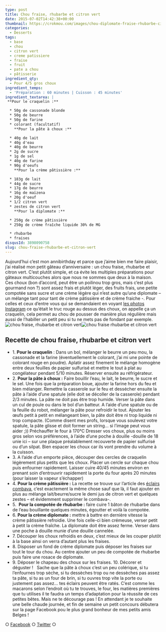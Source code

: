 ```yaml
---
type: post
title: Chou fraise, rhubarbe et citron vert
date: 2015-07-02T14:42:38+00:00
thumbnail: https://crokmou.com/images/chou-diplomate-fraise-rhubarbe-citron-vert-crokmou-blog.jpg
categories:
  - Desserts
tags:
  - base
  - chou
  - citron vert
  - creme patissiere
  - fraise
  - fruit
  - pate a chou
  - pâtisserie
ingredient_qty:
  - Pour 4/5 gros choux
ingredient_temps:
  - 'Préparation : 60 minutes | Cuisson : 45 minutes'
ingredient_textarea: |
 **Pour le craquelin :**

  * 50g de cassonade blonde
  * 50g de beurre
  * 50g de farine
  * colorant (facultatif)
    **Pour la pâte à choux :**

  * 40g de lait
  * 40g d'eau
  * 40g de beurre
  * 2g de sucre
  * 1g de sel
  * 40g de farine
  * 90g d'oeufs
    **Pour la crème pâtissière :**

  * 183g de lait
  * 44g de sucre
  * 17g de beurre
  * 16g de maïzena
  * 20g d'oeuf
  * 1/2 citron vert
  * zestes de citron vert
    **Pour la diplomate :**

  * 250g de crème pâtissière
  * 250g de crème fraîche liquide 30% de MG

  * rhubarbe
  * fraises
disqusId: 3898090758
slug: chou-fraise-rhubarbe-et-citron-vert
---
```


Aujourd’hui c’est mon annibirthday et parce que j’aime bien me faire plaisir, j’ai réalisé mon petit gâteau d’anniversaire : un chou fraise, rhubarbe et citron vert. C’est plutôt simple, et ca évite les multiples préparations pour gâteaux multicouches alors que nous ne sommes que deux à la maison. Ces choux (bon d’accord, peut être un poilinou trop gros, mais c’est plus gourmand non ?) sont assez frais et plutôt léger, des fruits frais, une petite compotée sans sucre et une crème légère qui n’est autre qu’une diplomate – un mélange tant pour tant de crème pâtissière et de crème fraiche -. Pour celles et ceux d’entre vous qui se demandaient en voyant [les photos Instagram](https://instagram.com/crokmou.blog/) ce qu’était le truc rouge au dessus des choux, on appelle ça un craquelin, cela permet au chou de pousser de manière plus régulière mais aussi de l’habiller un petit peu si tu ne mets pas de fondant par exemple.   ![chou fraise, rhubarbe et citron vert ](http://www.crokmou.com/wp-content/uploads/2015/07/chou-diplomate-fraise-rhubarbe-citron-vert-crokmou-blog-2.jpg "chou fraise, rhubarbe et citron vert ")![chou fraise rhubarbe et citron vert](http://www.crokmou.com/wp-content/uploads/2015/07/chou-diplomate-fraise-rhubarbe-citron-vert-crokmou-blog-1.jpg "chou fraise, rhubarbe et citron vert ")

## **Recette de chou fraise, rhubarbe et citron vert**

* 1\. **Pour le craquelin** : Dans un bol, mélanger le beurre un peu mou, la cassonade et la farine (éventuellement le colorant, j’ai mi une pointe de colorant rouge en poudre). Aplatir assez finement le mélange homogène entre deux feuilles de papier sulfurisé et mettre le tout à plat au congélateur pendant 5/10 minutes. Réserver ensuite au réfrigérateur.
* 2\. **Pour la pâte à choux :** Faire bouillir l’eau, le lait, le beurre, le sucre et le sel. Une fois que la préparation boue, ajouter la farine hors du feu et bien mélanger. Remettre la casserole sur le feu et dessécher ensuite la pâte à l’aide d’une spatule (elle doit se décoller de la casserole) pendant 2/3 minutes. La pâte ne doit pas être trop humide. Verser la pâte dans un cul de poule ou dans le bol d’un batteur. A l’aide d’une spatule ou de la feuille du robot, mélanger la pâte pour refroidir le tout. Ajouter les œufs petit à petit en mélangeant bien, la pâte doit être ni trop liquide ni trop compacte. (Comme disent mes profs, lorsque vous soulevez votre spatule, la pâte glisse et doit former un string… si l’image peut vous aider ;)) Préchauffer le four à 170°C Dresser vos choux, plus ou moins gros selon vos préférences, à l’aide d’une poche à douille -douille de 18 unie ici – sur une plaque préalablement recouverte de papier sulfurisé ou d’un silpat. Bien espacer les choux car ils vont prendre du volume à la cuisson.
* 3\. A l’aide d’un emporte pièce, découper des cercles de craquelin légèrement plus petits que les choux. Placer un cercle sur chaque chou puis enfourner rapidement. Laisser cuire 40/45 minutes environ en prenant soin d’entrouvrir rapidement la porte du four après 20 minutes (pour laisser la vapeur s’échapper)
* 4\. **Pour la crème pâtissière :** La recette se trouve sur l’article des [éclairs combava](http://www.crokmou.com/2015/04/eclairs-combava-et-vanille), c’est exactement la même chose sauf que là, il faut ajouter en plus au mélange lait/beurre/sucre le demi jus de citron vert et quelques zestes – et évidemment supprimer le combava-.
* 5\.  **Pour la compotée de rhubarbe :** faire cuire 1 bâton de rhubarbe dans de l’eau bouillante quelques minutes, égoutter et voilà la compotée.
* 6\. **Pour la crème diplomate :** mettre à battre en dernière vitesse la crème pâtissière refroidie. Une fois celle-ci bien crémeuse, verser petit à petit la crème fraîche. La diplomate doit être assez ferme. Verser dans une poche à douille munie d’une douille cannelée.
* 7\. Découper les choux refroidis en deux, c’est mieux de les couper plutôt à la base ainsi on verra d’autant plus les fraises.
* 8\. Disposer un fond de crème diplomate puis déposer les fraises sur tout le tour du chou. Au centre ajouter un peu de compotée de rhubarbe puis faire une rosace de diplomate.
* 9\. Déposer le chapeau des choux sur les fraises. 10\. Décorer et déguster !   Sache que la pâte à choux c’est un peu colérique, si tu l’enfournes trop sèche, si tu dessèches trop ou ne dessèches pas assez ta pâte, si tu as un four de brin, si tu ouvres trop vite la porte ou justement pas assez… tes éclairs peuvent être ratés. C’est comme les macarons selon l’endroit où tu te trouves, le four, les matières premières que tu utilises il te faudra un temps d’adaptation pour la réussite de ces petites bêtes. Mais ne te décourage pas ! En attendant je te souhaite une belle chaude journée, et fin de semaine un petit concours débutera sur la page Facebook pou le plus grand bonheur de mes petits amis Belges !

○ [Facebook](https://www.facebook.com/crokmou.blog) ○ [Twitter](https://twitter.com/Crokmou) ○